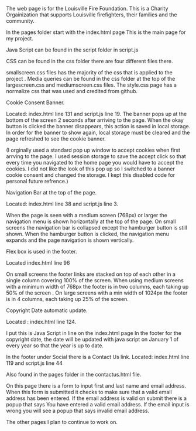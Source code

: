 The web page is for the Louisville Fire Foundation.
This is a Charity Orgainization that supports Louisville firefighters, their families and the community.



In the pages folder start with the index.html page
This is the main page for my project.


Java Script can be found in the script folder in script.js


CSS can be found in the css folder there are four different files there.

smallscreen.css files has the majority of the css that is applied to the project .
Media queries can be found in the css folder at the top of the largescreen.css and mediumscreen.css files.
The style.css page has a normalize css that was used and credited from github. 



Cookie Consent Banner. 

Located: index.html line 131 and script.js line 19.
The banner pops up at the bottom of the screen 2 seconds after arriving to the page.
When the okay button is clicked the banner disappears, this action is saved in local storage.  In order for the banner to show again, local storage must be cleared and the page refreshed to see the cookie banner.



(I orginally used a standard pop up window to accept cookies when first arrving to the page. I used session storage to save the accept click so that every time you navigated to the home page you would have to accept the cookies. 
I did not like the look of this pop up so I switched to a banner cookie consent and changed the storage. I kept this disabled code for personal future refrence.)



Navigation Bar at the top of the page. 

Located: index.html line 38 and  script.js line 3.

When the page is seen with a medium screen (768px) or larger the navigation menu is shown horizontally at the top of the page.
On small screens the navigation bar is collapsed except the hamburger button is still shown.
When the hamburger button is clicked, the navigation menu expands and the page navigation is shown vertically.



Flex box is used in the footer.

Located index.html line 96 

On small screens the footer links are stacked on top of each other in a single column covering 100% of the screen. When using medium screens with a minimum width of 768px the footer is in two columns, each taking up 50% of the screen .
On large screens with a min width of 1024px the footer is in 4 columns, each taking up 25% of the screen. 



Copyright Date automatic update.

Located : index.html line 124.

 I put this is Java Script in line on the index.html page
In the footer for the copyright date, the date will be updated with java script on January 1 of every year so that the year is up to date. 


In the footer under Social there is a Contact Us link. 
Located: index.html line 119 and script.js line 44

Also found in the pages folder in the contactus.html file.

On this page there is a form to input first and last name and email address. When this form is submitted it checks to make sure that a valid email address has been entered. If the email address is valid on submit there is a popup that says You have entered a valid email address. If the email input is wrong you will see a popup that says invalid email address.

 



The other pages I plan to continue to work on. 